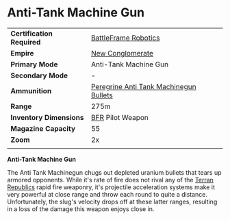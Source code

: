 # Anti-Tank Machine Gun

|                            |                                                                                                   |
| -------------------------- | ------------------------------------------------------------------------------------------------- |
| **Certification Required** | [BattleFrame Robotics](../vehicles/BattleFrame_Robotics.md)                                       |
| **Empire**                 | [New Conglomerate](../factions/New_Conglomerate.md)                                                    |
| **Primary Mode**           | Anti-Tank Machine Gun                                                                             |
| **Secondary Mode**         | \-                                                                                                |
| **Ammunition**             | [Peregrine Anti Tank Machinegun Bullets](../ammunition/Peregrine_Anti_Tank_Machinegun_Bullets.md) |
| **Range**                  | 275m                                                                                              |
| **Inventory Dimensions**   | [BFR](../vehicles/BattleFrame_Robotics.md) Pilot Weapon                                           |
| **Magazine Capacity**      | 55                                                                                                |
| **Zoom**                   | 2x                                                                                                |
|                            |                                                                                                   |

**Anti-Tank Machine Gun**

The Anti Tank Machinegun chugs out depleted uranium bullets that tears up
armored opponents. While it's rate of fire does not rival any of the
[Terran Republics](../factions/Terran_Republic.md) rapid fire weaponry, it's
projectile acceleration systems make it very powerful at close range and throw
each round to quite a distance. Unfortunately, the slug's velocity drops off at
these latter ranges, resulting in a loss of the damage this weapon enjoys close
in.
